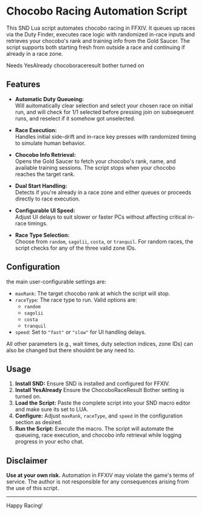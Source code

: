 # Chocobo Racing Automation Script

This SND Lua script automates chocobo racing in FFXIV. It queues up races via the Duty Finder, executes race logic with randomized in-race inputs and retrieves your chocobo's rank and training info from the Gold Saucer. The script supports both starting fresh from outside a race and continuing if already in a race zone.


Needs YesAlready chocoboraceresult bother turned on


## Features

- **Automatic Duty Queueing:**  
  Will auitomatically clear selection and select your chosen race on initial run, and will check for 1/1 selected before pressing join on subseqeuent runs, and reselect if it somehow got unselected.

- **Race Execution:**  
  Handles initial side-drift and in-race key presses with randomized timing to simulate human behavior.

- **Chocobo Info Retrieval:**  
  Opens the Gold Saucer to fetch your chocobo's rank, name, and available training sessions. The script stops when your chocobo reaches the target rank.

- **Dual Start Handling:**  
  Detects if you're already in a race zone and either queues or proceeds directly to race execution.

- **Configurable UI Speed:**  
  Adjust UI delays to suit slower or faster PCs without affecting critical in-race timings.

- **Race Type Selection:**  
  Choose from `random`, `sagolii`, `costa`, or `tranquil`. For random races, the script checks for any of the three valid zone IDs.

## Configuration

the main user-configurable settings are:

- `maxRank`: The target chocobo rank at which the script will stop.
- `raceType`: The race type to run. Valid options are:
  - `random`
  - `sagolii`
  - `costa`
  - `tranquil`
- `speed`: Set to `"fast"` or `"slow"` for UI handling delays.

All other parameters (e.g., wait times, duty selection indices, zone IDs) can also be changed but there shouldnt be any need to.

## Usage

1. **Install SND:** Ensure SND is installed and configured for FFXIV.
2. **Install YesAlready** Ensure the ChocoboRaceResult Bother setting is turned on.
3. **Load the Script:** Paste the complete script into your SND macro editor and make sure its set to LUA.
4. **Configure:** Adjust `maxRank`, `raceType`, and `speed` in the configuration section as desired.
5. **Run the Script:** Execute the macro. The script will automate the queueing, race execution, and chocobo info retrieval while logging progress in your echo chat.

## Disclaimer

**Use at your own risk.** Automation in FFXIV may violate the game's terms of service. The author is not responsible for any consequences arising from the use of this script.

---

Happy Racing!
